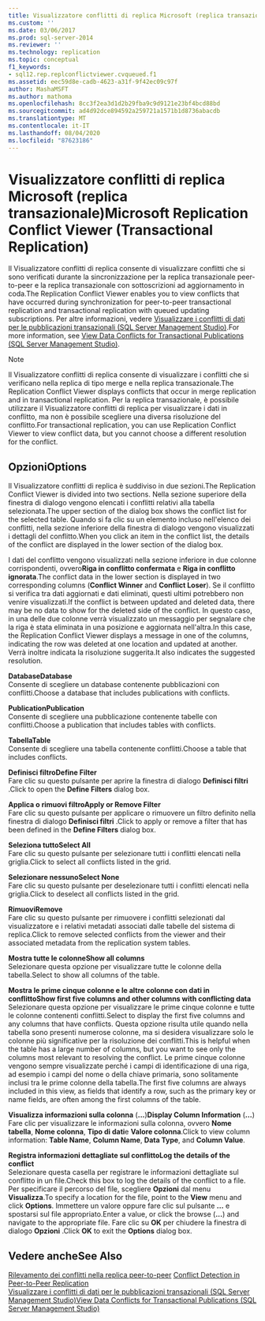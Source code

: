 ```yaml
---
title: Visualizzatore conflitti di replica Microsoft (replica transazionale) | Microsoft Docs
ms.custom: ''
ms.date: 03/06/2017
ms.prod: sql-server-2014
ms.reviewer: ''
ms.technology: replication
ms.topic: conceptual
f1_keywords:
- sql12.rep.replconflictviewer.cvqueued.f1
ms.assetid: eec59d8e-cadb-4623-a31f-9f42ec09c97f
author: MashaMSFT
ms.author: mathoma
ms.openlocfilehash: 8cc3f2ea3d1d2b29fba9c9d9121e23bf4bcd88bd
ms.sourcegitcommit: ad4d92dce894592a259721a1571b1d8736abacdb
ms.translationtype: MT
ms.contentlocale: it-IT
ms.lasthandoff: 08/04/2020
ms.locfileid: "87623186"
---
```

# <a name="microsoft-replication-conflict-viewer-transactional-replication"></a><span data-ttu-id="8a859-102">Visualizzatore conflitti di replica Microsoft (replica transazionale)</span><span class="sxs-lookup"><span data-stu-id="8a859-102">Microsoft Replication Conflict Viewer (Transactional Replication)</span></span>
  <span data-ttu-id="8a859-103">Il Visualizzatore conflitti di replica consente di visualizzare conflitti che si sono verificati durante la sincronizzazione per la replica transazionale peer-to-peer e la replica transazionale con sottoscrizioni ad aggiornamento in coda.</span><span class="sxs-lookup"><span data-stu-id="8a859-103">The Replication Conflict Viewer enables you to view conflicts that have occurred during synchronization for peer-to-peer transactional replication and transactional replication with queued updating subscriptions.</span></span> <span data-ttu-id="8a859-104">Per altre informazioni, vedere [Visualizzare i conflitti di dati per le pubblicazioni transazionali &#40;SQL Server Management Studio&#41;](view-data-conflicts-for-transactional-publications-sql-server-management-studio.md).</span><span class="sxs-lookup"><span data-stu-id="8a859-104">For more information, see [View Data Conflicts for Transactional Publications &#40;SQL Server Management Studio&#41;](view-data-conflicts-for-transactional-publications-sql-server-management-studio.md).</span></span>  
  
> [!NOTE]  
>  <span data-ttu-id="8a859-105">Il Visualizzatore conflitti di replica consente di visualizzare i conflitti che si verificano nella replica di tipo merge e nella replica transazionale.</span><span class="sxs-lookup"><span data-stu-id="8a859-105">The Replication Conflict Viewer displays conflicts that occur in merge replication and in transactional replication.</span></span> <span data-ttu-id="8a859-106">Per la replica transazionale, è possibile utilizzare il Visualizzatore conflitti di replica per visualizzare i dati in conflitto, ma non è possibile scegliere una diversa risoluzione del conflitto.</span><span class="sxs-lookup"><span data-stu-id="8a859-106">For transactional replication, you can use Replication Conflict Viewer to view conflict data, but you cannot choose a different resolution for the conflict.</span></span>  
  
## <a name="options"></a><span data-ttu-id="8a859-107">Opzioni</span><span class="sxs-lookup"><span data-stu-id="8a859-107">Options</span></span>  
 <span data-ttu-id="8a859-108">Il Visualizzatore conflitti di replica è suddiviso in due sezioni.</span><span class="sxs-lookup"><span data-stu-id="8a859-108">The Replication Conflict Viewer is divided into two sections.</span></span> <span data-ttu-id="8a859-109">Nella sezione superiore della finestra di dialogo vengono elencati i conflitti relativi alla tabella selezionata.</span><span class="sxs-lookup"><span data-stu-id="8a859-109">The upper section of the dialog box shows the conflict list for the selected table.</span></span> <span data-ttu-id="8a859-110">Quando si fa clic su un elemento incluso nell'elenco dei conflitti, nella sezione inferiore della finestra di dialogo vengono visualizzati i dettagli del conflitto.</span><span class="sxs-lookup"><span data-stu-id="8a859-110">When you click an item in the conflict list, the details of the conflict are displayed in the lower section of the dialog box.</span></span>  
  
 <span data-ttu-id="8a859-111">I dati del conflitto vengono visualizzati nella sezione inferiore in due colonne corrispondenti, ovvero**Riga in conflitto confermata** e **Riga in conflitto ignorata**.</span><span class="sxs-lookup"><span data-stu-id="8a859-111">The conflict data in the lower section is displayed in two corresponding columns (**Conflict Winner** and **Conflict Loser**).</span></span> <span data-ttu-id="8a859-112">Se il conflitto si verifica tra dati aggiornati e dati eliminati, questi ultimi potrebbero non venire visualizzati.</span><span class="sxs-lookup"><span data-stu-id="8a859-112">If the conflict is between updated and deleted data, there may be no data to show for the deleted side of the conflict.</span></span> <span data-ttu-id="8a859-113">In questo caso, in una delle due colonne verrà visualizzato un messaggio per segnalare che la riga è stata eliminata in una posizione e aggiornata nell'altra.</span><span class="sxs-lookup"><span data-stu-id="8a859-113">In this case, the Replication Conflict Viewer displays a message in one of the columns, indicating the row was deleted at one location and updated at another.</span></span> <span data-ttu-id="8a859-114">Verrà inoltre indicata la risoluzione suggerita.</span><span class="sxs-lookup"><span data-stu-id="8a859-114">It also indicates the suggested resolution.</span></span>  
  
 <span data-ttu-id="8a859-115">**Database**</span><span class="sxs-lookup"><span data-stu-id="8a859-115">**Database**</span></span>  
 <span data-ttu-id="8a859-116">Consente di scegliere un database contenente pubblicazioni con conflitti.</span><span class="sxs-lookup"><span data-stu-id="8a859-116">Choose a database that includes publications with conflicts.</span></span>  
  
 <span data-ttu-id="8a859-117">**Publication**</span><span class="sxs-lookup"><span data-stu-id="8a859-117">**Publication**</span></span>  
 <span data-ttu-id="8a859-118">Consente di scegliere una pubblicazione contenente tabelle con conflitti.</span><span class="sxs-lookup"><span data-stu-id="8a859-118">Choose a publication that includes tables with conflicts.</span></span>  
  
 <span data-ttu-id="8a859-119">**Tabella**</span><span class="sxs-lookup"><span data-stu-id="8a859-119">**Table**</span></span>  
 <span data-ttu-id="8a859-120">Consente di scegliere una tabella contenente conflitti.</span><span class="sxs-lookup"><span data-stu-id="8a859-120">Choose a table that includes conflicts.</span></span>  
  
 <span data-ttu-id="8a859-121">**Definisci filtro**</span><span class="sxs-lookup"><span data-stu-id="8a859-121">**Define Filter**</span></span>  
 <span data-ttu-id="8a859-122">Fare clic su questo pulsante per aprire la finestra di dialogo **Definisci filtri** .</span><span class="sxs-lookup"><span data-stu-id="8a859-122">Click to open the **Define Filters** dialog box.</span></span>  
  
 <span data-ttu-id="8a859-123">**Applica o rimuovi filtro**</span><span class="sxs-lookup"><span data-stu-id="8a859-123">**Apply or Remove Filter**</span></span>  
 <span data-ttu-id="8a859-124">Fare clic su questo pulsante per applicare o rimuovere un filtro definito nella finestra di dialogo **Definisci filtri** .</span><span class="sxs-lookup"><span data-stu-id="8a859-124">Click to apply or remove a filter that has been defined in the **Define Filters** dialog box.</span></span>  
  
 <span data-ttu-id="8a859-125">**Seleziona tutto**</span><span class="sxs-lookup"><span data-stu-id="8a859-125">**Select All**</span></span>  
 <span data-ttu-id="8a859-126">Fare clic su questo pulsante per selezionare tutti i conflitti elencati nella griglia.</span><span class="sxs-lookup"><span data-stu-id="8a859-126">Click to select all conflicts listed in the grid.</span></span>  
  
 <span data-ttu-id="8a859-127">**Selezionare nessuno**</span><span class="sxs-lookup"><span data-stu-id="8a859-127">**Select None**</span></span>  
 <span data-ttu-id="8a859-128">Fare clic su questo pulsante per deselezionare tutti i conflitti elencati nella griglia.</span><span class="sxs-lookup"><span data-stu-id="8a859-128">Click to deselect all conflicts listed in the grid.</span></span>  
  
 <span data-ttu-id="8a859-129">**Rimuovi**</span><span class="sxs-lookup"><span data-stu-id="8a859-129">**Remove**</span></span>  
 <span data-ttu-id="8a859-130">Fare clic su questo pulsante per rimuovere i conflitti selezionati dal visualizzatore e i relativi metadati associati dalle tabelle del sistema di replica.</span><span class="sxs-lookup"><span data-stu-id="8a859-130">Click to remove selected conflicts from the viewer and their associated metadata from the replication system tables.</span></span>  
  
 <span data-ttu-id="8a859-131">**Mostra tutte le colonne**</span><span class="sxs-lookup"><span data-stu-id="8a859-131">**Show all columns**</span></span>  
 <span data-ttu-id="8a859-132">Selezionare questa opzione per visualizzare tutte le colonne della tabella.</span><span class="sxs-lookup"><span data-stu-id="8a859-132">Select to show all columns of the table.</span></span>  
  
 <span data-ttu-id="8a859-133">**Mostra le prime cinque colonne e le altre colonne con dati in conflitto**</span><span class="sxs-lookup"><span data-stu-id="8a859-133">**Show first five columns and other columns with conflicting data**</span></span>  
 <span data-ttu-id="8a859-134">Selezionare questa opzione per visualizzare le prime cinque colonne e tutte le colonne contenenti conflitti.</span><span class="sxs-lookup"><span data-stu-id="8a859-134">Select to display the first five columns and any columns that have conflicts.</span></span> <span data-ttu-id="8a859-135">Questa opzione risulta utile quando nella tabella sono presenti numerose colonne, ma si desidera visualizzare solo le colonne più significative per la risoluzione dei conflitti.</span><span class="sxs-lookup"><span data-stu-id="8a859-135">This is helpful when the table has a large number of columns, but you want to see only the columns most relevant to resolving the conflict.</span></span> <span data-ttu-id="8a859-136">Le prime cinque colonne vengono sempre visualizzate perché i campi di identificazione di una riga, ad esempio i campi del nome o della chiave primaria, sono solitamente inclusi tra le prime colonne della tabella.</span><span class="sxs-lookup"><span data-stu-id="8a859-136">The first five columns are always included in this view, as fields that identify a row, such as the primary key or name fields, are often among the first columns of the table.</span></span>  
  
 <span data-ttu-id="8a859-137">**Visualizza informazioni sulla colonna** (**...**)</span><span class="sxs-lookup"><span data-stu-id="8a859-137">**Display Column Information** (**...**)</span></span>  
 <span data-ttu-id="8a859-138">Fare clic per visualizzare le informazioni sulla colonna, ovvero **Nome tabella**, **Nome colonna**, **Tipo di dati**e **Valore colonna**.</span><span class="sxs-lookup"><span data-stu-id="8a859-138">Click to view column information: **Table Name**, **Column Name**, **Data Type**, and **Column Value**.</span></span>  
  
 <span data-ttu-id="8a859-139">**Registra informazioni dettagliate sul conflitto**</span><span class="sxs-lookup"><span data-stu-id="8a859-139">**Log the details of the conflict**</span></span>  
 <span data-ttu-id="8a859-140">Selezionare questa casella per registrare le informazioni dettagliate sul conflitto in un file.</span><span class="sxs-lookup"><span data-stu-id="8a859-140">Check this box to log the details of the conflict to a file.</span></span> <span data-ttu-id="8a859-141">Per specificare il percorso del file, scegliere **Opzioni** dal menu **Visualizza**.</span><span class="sxs-lookup"><span data-stu-id="8a859-141">To specify a location for the file, point to the **View** menu and click **Options**.</span></span> <span data-ttu-id="8a859-142">Immettere un valore oppure fare clic sul pulsante **...** e spostarsi sul file appropriato.</span><span class="sxs-lookup"><span data-stu-id="8a859-142">Enter a value, or click the browse (**...**) and navigate to the appropriate file.</span></span> <span data-ttu-id="8a859-143">Fare clic su **OK** per chiudere la finestra di dialogo **Opzioni** .</span><span class="sxs-lookup"><span data-stu-id="8a859-143">Click **OK** to exit the **Options** dialog box.</span></span>  
  
## <a name="see-also"></a><span data-ttu-id="8a859-144">Vedere anche</span><span class="sxs-lookup"><span data-stu-id="8a859-144">See Also</span></span>  
 <span data-ttu-id="8a859-145">[Rilevamento dei conflitti nella replica peer-to-peer](transactional/peer-to-peer-conflict-detection-in-peer-to-peer-replication.md) </span><span class="sxs-lookup"><span data-stu-id="8a859-145">[Conflict Detection in Peer-to-Peer Replication](transactional/peer-to-peer-conflict-detection-in-peer-to-peer-replication.md) </span></span>  
 [<span data-ttu-id="8a859-146">Visualizzare i conflitti di dati per le pubblicazioni transazionali &#40;SQL Server Management Studio&#41;</span><span class="sxs-lookup"><span data-stu-id="8a859-146">View Data Conflicts for Transactional Publications &#40;SQL Server Management Studio&#41;</span></span>](view-data-conflicts-for-transactional-publications-sql-server-management-studio.md)  
  
  
